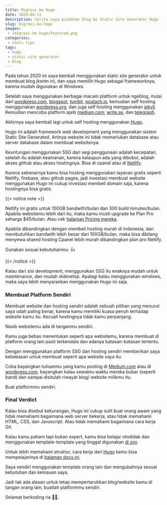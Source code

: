 ```yaml
---
title: Migrasi ke Hugo
date: 2020-04-11
description: Cerita saya pindahan blog ke Static Site Generator Hugo
slug: migrasi-ke-hugo
images:
 - /migrasi-ke-hugo/featured.png
categories:
 - tools tips
tags:
 - hugo
 - static site generator
 - blog
---
```


Pada tahun 2020 ini saya kembali menggunakan static site generator untuk membuat blog jksntn ini, dan saya memilih Hugo sebagai frameworknya, karena mudah digunakan di Windows.

Setelah saya menggunakan berbagai macam platform untuk ngeblog, mulai dari [wordpress.com][wordpress.com], [blogspot][blogspot], [tumblr][tumblr], [postach.io][postach], kemudian self hosting menggunakan [wordpress.org][wordpress.org], dan juga self hosting menggunakan [jekyll][jekyll]. Kemudian mencoba platform ajaib [medium.com][medium], [write.as][writeas], dan [telegraph][telegraph].

<!--more-->

Akhirnya saya kembali lagi untuk self hosting menggunakan [Hugo][hugo]. 

Hugo ini adalah framework web development yang menggunakan sistem Static Site Generated. Artinya website ini tidak memerlukan database atau server database dalam membuat websitenya. 

Keuntungan menggunakan SSG dari segi penggunaan adalah kecepatan, setelah itu adalah keamanan, karena kalaupun ada yang dibobol, adalah akses github atau akses hostingnya. Bisa di cpanel atau di [Netlify][netlify]. 

Karena sebenarnya kamu bisa hosting menggunakan layanan gratis seperti Netlify, firebase, atau github pages, jadi investasi membuat website menggunakan Hugo ini cukup investasi membeli domain saja, karena hostingnya bisa gratis. 

{{< notice note >}}

Netlify ini gratis untuk 100GB bandwith/bulan dan 300 build minutes/bulan. Apabila websitemu lebih dari itu, maka kamu musti upgrade ke Plan Pro seharga $45/bulan. Atau cek [halaman Pricing mereka](https://netlify.com/pricing).

Apabila dibandingkan dengan membeli hosting murah di Indonesia, dan membutuhkan bandwith lebih besar dari 100GB/bulan, maka bisa dibilang menyewa shared hosting Cpanel lebih murah dibandingkan plan pro Netlify.

Gunakan sesuai kebutuhanmu. 👍

{{< /notice >}}

Kalau dari sisi development, menggunakan SSG itu enaknya mudah untuk maintenance, dan mudah didevelop. Apalagi kalau menggunakan windows, maka saya lebih menyarankan menggunakan Hugo ini saja. 

### Membuat Platform Sendiri

Membuat website dan hosting sendiri adalah sebuah pilihan yang menurut saya udah paling benar, karena kamu memiliki kuasa penuh terhadap website kamu itu. Kecuali hostingnya tidak kamu perpanjang. 

Nasib websitemu ada di tanganmu sendiri.

Kamu juga bebas menentukan seperti apa websitemu, karena membuat di platform orang lain pasti terkendala dan adanya batasan-batasan tertentu.

Dengan menggunakan platform SSG dan hosting sendiri memberikan saya kebebasan untuk membuat seperti apa website saya itu. 

Coba bayangkan tulisanmu yang kamu posting di [Medium.com][medium] atau di [wordpress.com][wordpress.com], bayangkan kalau sewaktu-waktu mereka bubar (seperti band) dan sampai disitulah riwayat blog/ website milikmu itu. 

Buat platformmu sendiri.

### Final Verdict

Kalau bisa disebut kekurangan, Hugo ini cukup sulit buat orang awam yang tidak memahami bagaimana web server bekerja, atau tidak memahami HTML, CSS, dan Javascript. Atau tidak memahami bagaimana cara kerja Git.

Kalau kamu paham tapi bukan expert, kamu bisa belajar otodidak dan menggunakan template-template yang tinggal digunakan [di sini][hugo theme].

Untuk lebih memahami struktur, cara kerja dari [Hugo][hugo] kamu bisa mempelajarinya di [halaman docs ini][hugo docs].

Saya sendiri menggunakan template orang lain dan mengubahnya sesuai kebutuhan dan kemauan saya. 

Jadi tak ada alasan untuk tetap mempertaruhkan blog/website kamu di tangan orang lain, buatlah platformmu sendiri.

Selamat berkoding ria 💪💪.

[netlify]:  https://www.netlify.com/
[hugo theme]:  https://themes.gohugo.io/
[hugo]: https://gohugo.io/ 
[hugo docs]: https://gohugo.io/getting-started/
[wordpress.com]: https://wordpress.com
[wordpress.org]: https://wordpress.org
[medium]: https://medium.com
[writeas]: https://write.as
[blogspot]: https://blogger.com 
[tumblr]: https://tumblr.com 
[jekyll]: https://jekyllrb.com 
[postach]: https://postach.io 
[telegraph]: https://telegraph.telegram.org